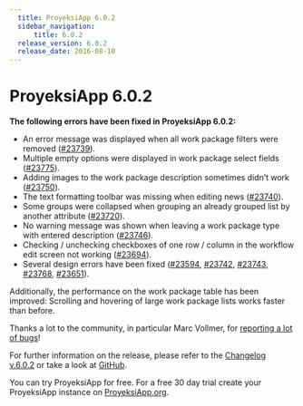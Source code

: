 ```yaml
---
  title: ProyeksiApp 6.0.2
  sidebar_navigation:
      title: 6.0.2
  release_version: 6.0.2
  release_date: 2016-08-10
---
```



# ProyeksiApp 6.0.2

**The following errors have been fixed in ProyeksiApp 6.0.2:**

  - An error message was displayed when all work package filters were
    removed
    ([\#23739](https://community.proyeksiapp.com/work_packages/23739/activity)).
  - Multiple empty options were displayed in work package select fields
    ([\#23775](https://community.proyeksiapp.com/work_packages/23775/activity)).
  - Adding images to the work package description sometimes didn’t work
    ([\#23750](https://community.proyeksiapp.com/work_packages/23750/activity)).
  - The text formatting toolbar was missing when editing news
    ([\#23740](https://community.proyeksiapp.com/work_packages/23740/activity)).
  - Some groups were collapsed when grouping an already grouped list by
    another attribute
    ([\#23720](https://community.proyeksiapp.com/work_packages/23720/activity)).
  - No warning message was shown when leaving a work package type with
    entered description
    ([\#23746](https://community.proyeksiapp.com/work_packages/23746/activity)).
  - Checking / unchecking checkboxes of one row / column in the workflow
    edit screen not working
    ([\#23694](https://community.proyeksiapp.com/work_packages/23694/activity)).
  - Several design errors have been fixed
    ([\#23594](https://community.proyeksiapp.com/work_packages/23594/activity),
    [\#23742](https://community.proyeksiapp.com/work_packages/23742/activity),
    [\#23743](https://community.proyeksiapp.com/work_packages/23743/activity),
    [\#23768](https://community.proyeksiapp.com/work_packages/23768/activity),
    [\#23651](https://community.proyeksiapp.com/work_packages/23651/activity)).

Additionally, the performance on the work package table has been
improved: Scrolling and hovering of large work package lists works
faster than before.

Thanks a lot to the community, in particular Marc Vollmer, for
[reporting a lot of
bugs](../../development/report-a-bug/)\!

For further information on the release, please refer to the [Changelog
v.6.0.2](https://community.proyeksiapp.com/versions/814) or take a look
at [GitHub](https://github.com/opf/proyeksiapp/tree/v6.0.2).

You can try ProyeksiApp for free. For a free 30 day trial create your
ProyeksiApp instance on [ProyeksiApp.org](https://proyeksi.id/).


